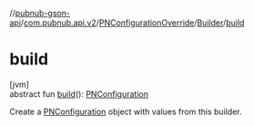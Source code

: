 //[pubnub-gson-api](../../../../index.md)/[com.pubnub.api.v2](../../index.md)/[PNConfigurationOverride](../index.md)/[Builder](index.md)/[build](build.md)

# build

[jvm]\
abstract fun [build](build.md)(): [PNConfiguration](../../-p-n-configuration/index.md)

Create a [PNConfiguration](../../-p-n-configuration/index.md) object with values from this builder.

